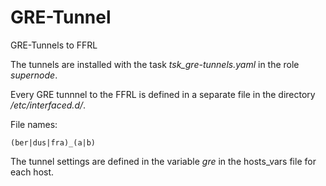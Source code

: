 # GRE-Tunnel
GRE-Tunnels to FFRL

The tunnels are installed with the task *tsk_gre-tunnels.yaml* in the role *supernode*.

Every GRE tunnnel to the FFRL is defined in a separate file in the directory */etc/interfaced.d/*. 

File names:

    (ber|dus|fra)_(a|b)

The tunnel settings are defined in the variable *gre* in the hosts_vars file for each host.